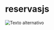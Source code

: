 # reservasjs

![Texto alternativo](https://encrypted-tbn0.gstatic.com/images?q=tbn:ANd9GcRUXUlbwEe3usI2QjUNTqW16HFCUI1Gwz2e2Q&usqp=CAU)